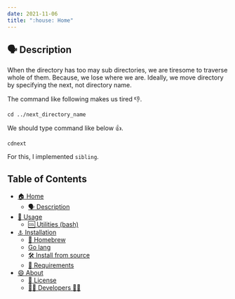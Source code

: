 ```yaml
---
date: 2021-11-06
title: ":house: Home"
---
```


## :speaking_head: Description

When the directory has too may sub directories, we are tiresome to traverse whole of them.
Because, we lose where we are.
Ideally, we move directory by specifying the next, not directory name.

The command like following makes us tired :-1:.

    cd ../next_directory_name

We should type command like below :+1:.

    cdnext

For this, I implemented `sibling`.

## Table of Contents

- [:house: Home](#)
  - [:speaking_head: Description](#-description)
- [:runner: Usage](usage)
  - [:cool: Utilities (bash)](usage/#-utilities-bash)
- [:anchor: Installation](install)
  - [:beer: Homebrew](install/#-homebrew)
  - [Go lang](install/#go-lang)
  - [:hammer_and_wrench: Install from source](install/#-install-from-source)
  - [:briefcase: Requirements](install/#-requirements)
- [:smile: About](about)
  - [:scroll: License](about/#-license)
  - [:man_office_worker: Developers :woman_office_worker:](about/#-developers-)
